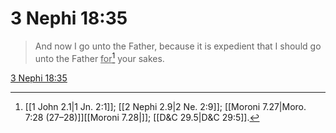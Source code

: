 # 3 Nephi 18:35

> And now I go unto the Father, because it is expedient that I should go unto the Father <u>for</u>[^a] your sakes.

[3 Nephi 18:35](https://www.churchofjesuschrist.org/study/scriptures/bofm/3-ne/18?lang=eng&id=p35#p35)


[^a]: [[1 John 2.1|1 Jn. 2:1]]; [[2 Nephi 2.9|2 Ne. 2:9]]; [[Moroni 7.27|Moro. 7:28 (27–28)]][[Moroni 7.28|]]; [[D&C 29.5|D&C 29:5]].  
